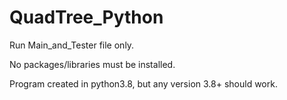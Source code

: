# QuadTree_Python

Run Main_and_Tester file only.

No packages/libraries must be installed.

Program created in python3.8, but any version 3.8+ should work.
